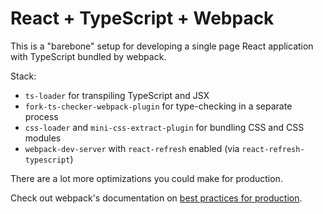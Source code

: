 # React + TypeScript + Webpack

This is a "barebone" setup for developing a single page React application with TypeScript bundled by webpack.

Stack:

- `ts-loader` for transpiling TypeScript and JSX
- `fork-ts-checker-webpack-plugin` for type-checking in a separate process
- `css-loader` and `mini-css-extract-plugin` for bundling CSS and CSS modules
- `webpack-dev-server` with `react-refresh` enabled (via `react-refresh-typescript`)

There are a lot more optimizations you could make for production.

Check out webpack's documentation on [best practices for production](http://webpack.js.org/guides/production/).
